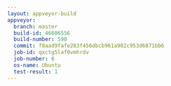 ```yaml
---
layout: appveyor-build
appveyor:
  branch: master
  build-id: 46606556
  build-number: 590
  commit: f8aad9fafe283f456dbcb961a902c953d6871bb6
  job-id: qxctg5laf0vmhrdv
  job-number: 6
  os-name: Ubuntu
  test-result: 1
---
```

